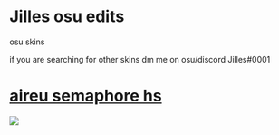 # Jilles osu edits
osu skins

if you are searching for other skins dm me on osu/discord
Jilles#0001




# [aireu semaphore hs](https://b.catgirlsare.sexy/U0tZzohD.osk)
![](https://osu.ppy.sh/ss/16889048/9ddc)
